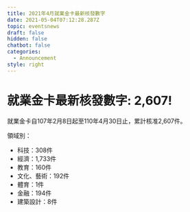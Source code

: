 ```yaml
---
title: 2021年4月就業金卡最新核發數字
date: 2021-05-04T07:12:28.287Z
topic: eventsnews
draft: false
hidden: false
chatbot: false
categories:
  - Announcement
style: right
---
```

# 就業金卡最新核發數字: 2,607!

就業金卡自107年2月8日起至110年4月30日止，累計核准2,607件。 

領域別：

* 科技：308件
* 經濟：1,733件
* 教育：160件
* 文化、藝術：192件
* 體育：1件
* 金融：194件
* 建築設計：8件